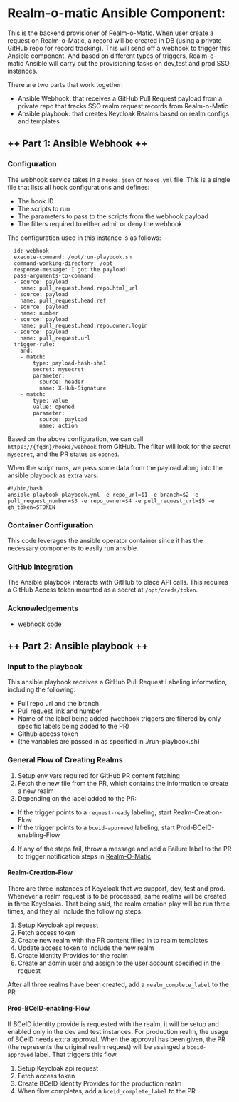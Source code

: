 # Realm-o-matic Ansible Component:

This is the backend provisioner of Realm-o-Matic. When user create a request on Realm-o-Matic, a record will be created in DB (using a private GitHub repo for record tracking). This will send off a webhook to trigger this Ansible component. And based on different types of triggers, Realm-o-matic Ansible will carry out the provisioning tasks on dev,test and prod SSO instances.

There are two parts that work together: 
- Ansible Webhook: that receives a GitHub Pull Request payload from a private repo that tracks SSO realm request records from Realm-o-Matic
- Ansible playbook: that creates Keycloak Realms based on realm configs and templates

## ++ Part 1: Ansible Webhook ++

### Configuration
The webhook service takes in a `hooks.json` or `hooks.yml` file. This is a single file that lists all hook configurations and defines: 
- The hook ID
- The scripts to run
- The parameters to pass to the scripts from the webhook payload
- The filters required to either admit or deny the webhook

The configuration used in this instance is as follows:
```
- id: webhook
  execute-command: /opt/run-playbook.sh
  command-working-directory: /opt
  response-message: I got the payload!
  pass-arguments-to-command:
  - source: payload
    name: pull_request.head.repo.html_url
  - source: payload
    name: pull_request.head.ref
  - source: payload
    name: number
  - source: payload
    name: pull_request.head.repo.owner.login
  - source: payload
    name: pull_request.url
  trigger-rule:
    and:
    - match:
        type: payload-hash-sha1
        secret: mysecret
        parameter:
          source: header
          name: X-Hub-Signature
    - match:
        type: value
        value: opened
        parameter:
          source: payload
          name: action
```

Based on the above configuration, we can call `https://{fqdn}/hooks/webhook` from GitHub. The filter will look for the secret `mysecret`, and the PR status as `opened`. 

When the script runs, we pass some data from the payload along into the ansible playbook as extra vars: 

```
#!/bin/bash
ansible-playbook playbook.yml -e repo_url=$1 -e branch=$2 -e pull_request_number=$3 -e repo_owner=$4 -e pull_request_url=$5 -e gh_token=$TOKEN
```
### Container Configuration
This code leverages the ansible operator container since it has the necessary components to easily run ansible. 

### GitHub Integration
The Ansible playbook interacts with GitHub to place API calls. This requires a GitHub Access token mounted as a secret at `/opt/creds/token`.

### Acknowledgements 
- [webhook code](https://github.com/adnanh/webhook)


## ++ Part 2: Ansible playbook ++

### Input to the playbook
This ansible playbook receives a GitHub Pull Request Labeling information, including the following:
- Full repo url and the branch
- Pull request link and number
- Name of the label being added (webhook triggers are filtered by only specific labels being added to the PR)
- Github access token
- (the variables are passed in as specified in ./run-playbook.sh)

### General Flow of Creating Realms
1. Setup env vars required for GitHub PR content fetching
2. Fetch the new file from the PR, which contains the information to create a new realm
3. Depending on the label added to the PR:
  - If the trigger points to a `request-ready` labeling, start Realm-Creation-Flow
  - If the trigger points to a `bceid-approved` labeling, start Prod-BCeID-enabling-Flow
4. If any of the steps fail, throw a message and add a Failure label to the PR to trigger notification steps in [Realm-O-Matic](https://github.com/bcgov/realm-o-matic)

#### Realm-Creation-Flow
There are three instances of Keycloak that we support, dev, test and prod. Whenever a realm request is to be processed, same realms will be created in three Keycloaks. That being said, the realm creation play will be run three times, and they all include the following steps:
1. Setup Keycloak api request
2. Fetch access token
3. Create new realm with the PR content filled in to realm templates
4. Update access token to include the new realm
5. Create Identity Provides for the realm
6. Create an admin user and assign to the user account specified in the request

After all three realms have been created, add a `realm_complete_label` to the PR

#### Prod-BCeID-enabling-Flow
If BCeID identity provide is requested with the realm, it will be setup and enabled only in the dev and test instances. For production realm, the usage of BCeID needs extra approval. When the approval has been given, the PR (the represents the original realm request) will be assinged a `bceid-approved` label. That triggers this flow.
1. Setup Keycloak api request
2. Fetch access token
3. Create BCeID Identity Provides for the production realm
4. When flow completes, add a `bceid_complete_label` to the PR
